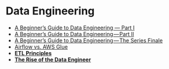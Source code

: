 # Data Engineering
- [A Beginner’s Guide to Data Engineering — Part I](https://medium.com/@rchang/a-beginners-guide-to-data-engineering-part-i-4227c5c457d7)
- [A Beginner’s Guide to Data Engineering — Part II](https://medium.com/@rchang/a-beginners-guide-to-data-engineering-part-ii-47c4e7cbda71)
- [A Beginner’s Guide to Data Engineering — The Series Finale](https://medium.com/@rchang/a-beginners-guide-to-data-engineering-the-series-finale-2cc92ff14b0)
- [Airflow vs. AWS Glue](https://www.astronomer.io/guides/airflow-vs-aws-glue/)
- **[ETL Principles](https://gtoonstra.github.io/etl-with-airflow/principles.html)**
- **[The Rise of the Data Engineer](https://medium.freecodecamp.org/the-rise-of-the-data-engineer-91be18f1e603)**
